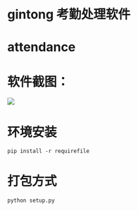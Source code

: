 gintong 考勤处理软件
===================
# attendance

# 软件截图：
![](https://github.com/xuyonggit/attendance/blob/latest/png/software.png)

# 环境安装
```
pip install -r requirefile
```

# 打包方式
```
python setup.py
```
